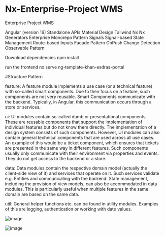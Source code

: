 # Nx-Enterprise-Project WMS 
Enterprise Project WMS

Angular (version 16)
Standalone APIs
Material Design
Tailwind
Nx
Nx Generators
Enterprise Monorepo Pattern
Signals
Signal-based State Management
Route-based Inputs
Facade Pattern
OnPush Change Detection
Observable Pattern

Download dependencies
npm install

run the frontend
nx serve ng-template-khan-esdras-portal

#Structure Pattern

feature: A feature module implements a use case (or a technical feature) with so-called smart components. Due to their focus on a feature, such components are not very reusable. Smart Components communicate with the backend. Typically, in Angular, this communication occurs through a store or services.

ui: UI modules contain so-called dumb or presentational components. These are reusable components that support the implementation of individual features but do not know them directly. The implementation of a design system consists of such components. However, UI modules can also contain general technical components that are used across all use cases. An example of this would be a ticket component, which ensures that tickets are presented in the same way in different features. Such components usually only communicate with their environment via properties and events. They do not get access to the backend or a store.

data: Data modules contain the respective domain model (actually the client-side view of it) and services that operate on it. Such services validate e.g. Entities and communicating with the backend. State management, including the provision of view models, can also be accommodated in data modules. This is particularly useful when multiple features in the same domain are based on the same data.

util: General helper functions etc. can be found in utility modules. Examples of this are logging, authentication or working with date values.

![image](https://github.com/EsdrasSantosDV/Nx-Enterprise-Project/assets/110314802/f16d4f4b-ca4a-4bca-8df7-65b8410fcd9b)


![image](https://github.com/EsdrasSantosDV/Nx-Enterprise-Project/assets/110314802/c206dc4d-d07e-4154-b078-50abfe1ed1d7)
